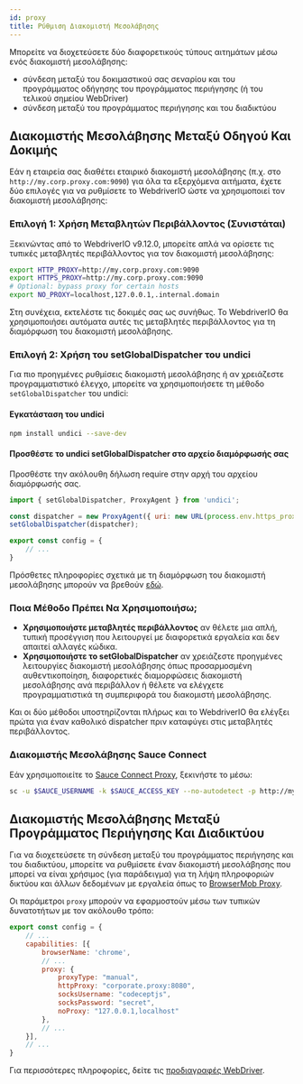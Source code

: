 ```yaml
---
id: proxy
title: Ρύθμιση Διακομιστή Μεσολάβησης
---
```


Μπορείτε να διοχετεύσετε δύο διαφορετικούς τύπους αιτημάτων μέσω ενός διακομιστή μεσολάβησης:

- σύνδεση μεταξύ του δοκιμαστικού σας σεναρίου και του προγράμματος οδήγησης του προγράμματος περιήγησης (ή του τελικού σημείου WebDriver)
- σύνδεση μεταξύ του προγράμματος περιήγησης και του διαδικτύου

## Διακομιστής Μεσολάβησης Μεταξύ Οδηγού Και Δοκιμής

Εάν η εταιρεία σας διαθέτει εταιρικό διακομιστή μεσολάβησης (π.χ. στο `http://my.corp.proxy.com:9090`) για όλα τα εξερχόμενα αιτήματα, έχετε δύο επιλογές για να ρυθμίσετε το WebdriverIO ώστε να χρησιμοποιεί τον διακομιστή μεσολάβησης:

### Επιλογή 1: Χρήση Μεταβλητών Περιβάλλοντος (Συνιστάται)

Ξεκινώντας από το WebdriverIO v9.12.0, μπορείτε απλά να ορίσετε τις τυπικές μεταβλητές περιβάλλοντος για τον διακομιστή μεσολάβησης:

```bash
export HTTP_PROXY=http://my.corp.proxy.com:9090
export HTTPS_PROXY=http://my.corp.proxy.com:9090
# Optional: bypass proxy for certain hosts
export NO_PROXY=localhost,127.0.0.1,.internal.domain
```

Στη συνέχεια, εκτελέστε τις δοκιμές σας ως συνήθως. Το WebdriverIO θα χρησιμοποιήσει αυτόματα αυτές τις μεταβλητές περιβάλλοντος για τη διαμόρφωση του διακομιστή μεσολάβησης.

### Επιλογή 2: Χρήση του setGlobalDispatcher του undici

Για πιο προηγμένες ρυθμίσεις διακομιστή μεσολάβησης ή αν χρειάζεστε προγραμματιστικό έλεγχο, μπορείτε να χρησιμοποιήσετε τη μέθοδο `setGlobalDispatcher` του undici:

#### Εγκατάσταση του undici

```bash npm2yarn
npm install undici --save-dev
```

#### Προσθέστε το undici setGlobalDispatcher στο αρχείο διαμόρφωσής σας

Προσθέστε την ακόλουθη δήλωση require στην αρχή του αρχείου διαμόρφωσής σας.

```js title="wdio.conf.js"
import { setGlobalDispatcher, ProxyAgent } from 'undici';

const dispatcher = new ProxyAgent({ uri: new URL(process.env.https_proxy || 'http://my.corp.proxy.com:9090').toString() });
setGlobalDispatcher(dispatcher);

export const config = {
    // ...
}
```

Πρόσθετες πληροφορίες σχετικά με τη διαμόρφωση του διακομιστή μεσολάβησης μπορούν να βρεθούν [εδώ](https://github.com/nodejs/undici/blob/main/docs/docs/api/ProxyAgent.md).

### Ποια Μέθοδο Πρέπει Να Χρησιμοποιήσω;

- **Χρησιμοποιήστε μεταβλητές περιβάλλοντος** αν θέλετε μια απλή, τυπική προσέγγιση που λειτουργεί με διαφορετικά εργαλεία και δεν απαιτεί αλλαγές κώδικα.
- **Χρησιμοποιήστε το setGlobalDispatcher** αν χρειάζεστε προηγμένες λειτουργίες διακομιστή μεσολάβησης όπως προσαρμοσμένη αυθεντικοποίηση, διαφορετικές διαμορφώσεις διακομιστή μεσολάβησης ανά περιβάλλον ή θέλετε να ελέγχετε προγραμματιστικά τη συμπεριφορά του διακομιστή μεσολάβησης.

Και οι δύο μέθοδοι υποστηρίζονται πλήρως και το WebdriverIO θα ελέγξει πρώτα για έναν καθολικό dispatcher πριν καταφύγει στις μεταβλητές περιβάλλοντος.

### Διακομιστής Μεσολάβησης Sauce Connect

Εάν χρησιμοποιείτε το [Sauce Connect Proxy](https://docs.saucelabs.com/secure-connections/sauce-connect-5), ξεκινήστε το μέσω:

```sh
sc -u $SAUCE_USERNAME -k $SAUCE_ACCESS_KEY --no-autodetect -p http://my.corp.proxy.com:9090
```

## Διακομιστής Μεσολάβησης Μεταξύ Προγράμματος Περιήγησης Και Διαδικτύου

Για να διοχετεύσετε τη σύνδεση μεταξύ του προγράμματος περιήγησης και του διαδικτύου, μπορείτε να ρυθμίσετε έναν διακομιστή μεσολάβησης που μπορεί να είναι χρήσιμος (για παράδειγμα) για τη λήψη πληροφοριών δικτύου και άλλων δεδομένων με εργαλεία όπως το [BrowserMob Proxy](https://github.com/lightbody/browsermob-proxy).

Οι παράμετροι `proxy` μπορούν να εφαρμοστούν μέσω των τυπικών δυνατοτήτων με τον ακόλουθο τρόπο:

```js title="wdio.conf.js"
export const config = {
    // ...
    capabilities: [{
        browserName: 'chrome',
        // ...
        proxy: {
            proxyType: "manual",
            httpProxy: "corporate.proxy:8080",
            socksUsername: "codeceptjs",
            socksPassword: "secret",
            noProxy: "127.0.0.1,localhost"
        },
        // ...
    }],
    // ...
}
```

Για περισσότερες πληροφορίες, δείτε τις [προδιαγραφές WebDriver](https://w3c.github.io/webdriver/#proxy).
